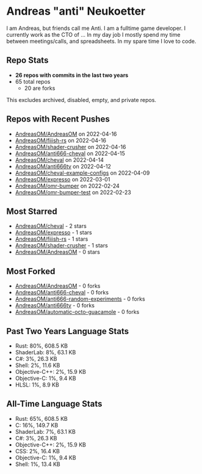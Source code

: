 
# Andreas "anti" Neukoetter

I am Andreas, but friends call me Anti.
I am a fulltime game developer.
I currently work as the CTO of ...
In my day job I mostly spend my time between meetings/calls, and spreadsheets.
In my spare time I love to code.

## Repo Stats
- **26 repos with commits in the last two years**
- 65 total repos
  - 20 are forks

This excludes archived, disabled, empty, and private repos.

## Repos with Recent Pushes
- [AndreasOM/AndreasOM](https://github.com/AndreasOM/AndreasOM) on 2022-04-16
- [AndreasOM/fiiish-rs](https://github.com/AndreasOM/fiiish-rs) on 2022-04-16
- [AndreasOM/shader-crusher](https://github.com/AndreasOM/shader-crusher) on 2022-04-16
- [AndreasOM/anti666-cheval](https://github.com/AndreasOM/anti666-cheval) on 2022-04-15
- [AndreasOM/cheval](https://github.com/AndreasOM/cheval) on 2022-04-14
- [AndreasOM/anti666tv](https://github.com/AndreasOM/anti666tv) on 2022-04-12
- [AndreasOM/cheval-example-configs](https://github.com/AndreasOM/cheval-example-configs) on 2022-04-09
- [AndreasOM/expresso](https://github.com/AndreasOM/expresso) on 2022-03-01
- [AndreasOM/omr-bumper](https://github.com/AndreasOM/omr-bumper) on 2022-02-24
- [AndreasOM/omr-bumper-test](https://github.com/AndreasOM/omr-bumper-test) on 2022-02-23


## Most Starred
- [AndreasOM/cheval](https://github.com/AndreasOM/cheval) - 2 stars
- [AndreasOM/expresso](https://github.com/AndreasOM/expresso) - 1 stars
- [AndreasOM/fiiish-rs](https://github.com/AndreasOM/fiiish-rs) - 1 stars
- [AndreasOM/shader-crusher](https://github.com/AndreasOM/shader-crusher) - 1 stars
- [AndreasOM/AndreasOM](https://github.com/AndreasOM/AndreasOM) - 0 stars


## Most Forked
- [AndreasOM/AndreasOM](https://github.com/AndreasOM/AndreasOM) - 0 forks
- [AndreasOM/anti666-cheval](https://github.com/AndreasOM/anti666-cheval) - 0 forks
- [AndreasOM/anti666-random-experiments](https://github.com/AndreasOM/anti666-random-experiments) - 0 forks
- [AndreasOM/anti666tv](https://github.com/AndreasOM/anti666tv) - 0 forks
- [AndreasOM/automatic-octo-guacamole](https://github.com/AndreasOM/automatic-octo-guacamole) - 0 forks


## Past Two Years Language Stats
- Rust: 80%, 608.5 KB
- ShaderLab: 8%, 63.1 KB
- C#: 3%, 26.3 KB
- Shell: 2%, 11.6 KB
- Objective-C++: 2%, 15.9 KB
- Objective-C: 1%, 9.4 KB
- HLSL: 1%, 8.9 KB


## All-Time Language Stats
- Rust: 65%, 608.5 KB
- C: 16%, 149.7 KB
- ShaderLab: 7%, 63.1 KB
- C#: 3%, 26.3 KB
- Objective-C++: 2%, 15.9 KB
- CSS: 2%, 16.4 KB
- Objective-C: 1%, 9.4 KB
- Shell: 1%, 13.4 KB

